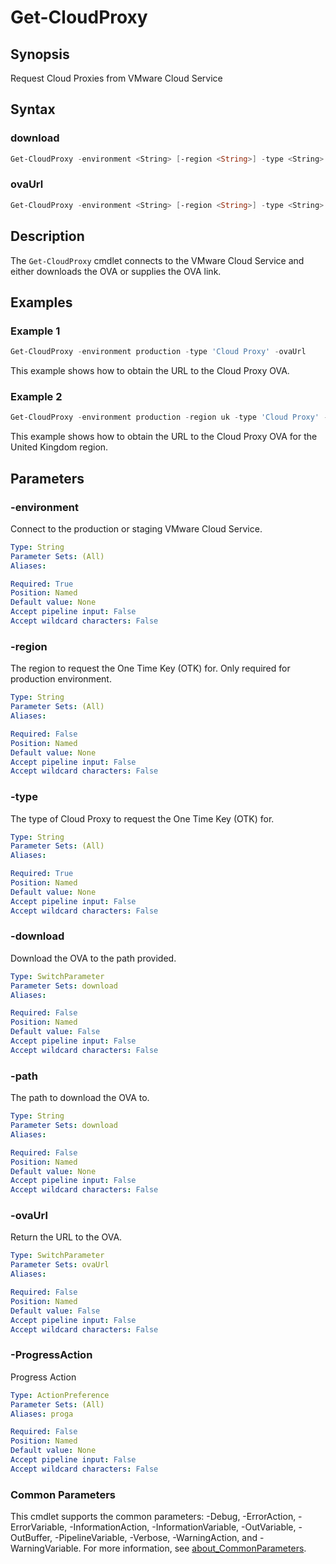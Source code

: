 # Get-CloudProxy

## Synopsis

Request Cloud Proxies from VMware Cloud Service

## Syntax

### download

```powershell
Get-CloudProxy -environment <String> [-region <String>] -type <String> [-download] [-path <String>] [-ProgressAction <ActionPreference>] [<CommonParameters>]
```

### ovaUrl

```powershell
Get-CloudProxy -environment <String> [-region <String>] -type <String> [-ovaUrl] [-ProgressAction <ActionPreference>] [<CommonParameters>]
```

## Description

The `Get-CloudProxy` cmdlet connects to the VMware Cloud Service and either downloads the OVA or
supplies the OVA link.

## Examples

### Example 1

```powershell
Get-CloudProxy -environment production -type 'Cloud Proxy' -ovaUrl
```

This example shows how to obtain the URL to the Cloud Proxy OVA.

### Example 2

```powershell
Get-CloudProxy -environment production -region uk -type 'Cloud Proxy' -ovaUrl
```

This example shows how to obtain the URL to the Cloud Proxy OVA for the United Kingdom region.

## Parameters

### -environment

Connect to the production or staging VMware Cloud Service.

```yaml
Type: String
Parameter Sets: (All)
Aliases:

Required: True
Position: Named
Default value: None
Accept pipeline input: False
Accept wildcard characters: False
```

### -region

The region to request the One Time Key (OTK) for. Only required for production environment.

```yaml
Type: String
Parameter Sets: (All)
Aliases:

Required: False
Position: Named
Default value: None
Accept pipeline input: False
Accept wildcard characters: False
```

### -type

The type of Cloud Proxy to request the One Time Key (OTK) for.

```yaml
Type: String
Parameter Sets: (All)
Aliases:

Required: True
Position: Named
Default value: None
Accept pipeline input: False
Accept wildcard characters: False
```

### -download

Download the OVA to the path provided.

```yaml
Type: SwitchParameter
Parameter Sets: download
Aliases:

Required: False
Position: Named
Default value: False
Accept pipeline input: False
Accept wildcard characters: False
```

### -path

The path to download the OVA to.

```yaml
Type: String
Parameter Sets: download
Aliases:

Required: False
Position: Named
Default value: None
Accept pipeline input: False
Accept wildcard characters: False
```

### -ovaUrl

Return the URL to the OVA.

```yaml
Type: SwitchParameter
Parameter Sets: ovaUrl
Aliases:

Required: False
Position: Named
Default value: False
Accept pipeline input: False
Accept wildcard characters: False
```

### -ProgressAction

Progress Action

```yaml
Type: ActionPreference
Parameter Sets: (All)
Aliases: proga

Required: False
Position: Named
Default value: None
Accept pipeline input: False
Accept wildcard characters: False
```

### Common Parameters

This cmdlet supports the common parameters: -Debug, -ErrorAction, -ErrorVariable, -InformationAction, -InformationVariable, -OutVariable, -OutBuffer, -PipelineVariable, -Verbose, -WarningAction, and -WarningVariable. For more information, see [about_CommonParameters](http://go.microsoft.com/fwlink/?LinkID=113216).
